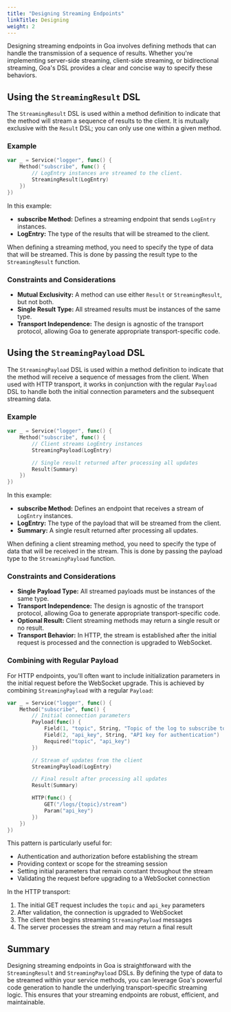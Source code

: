 ```yaml
---
title: "Designing Streaming Endpoints"
linkTitle: Designing
weight: 2
---
```


Designing streaming endpoints in Goa involves defining methods that can handle
the transmission of a sequence of results. Whether you're implementing
server-side streaming, client-side streaming, or bidirectional streaming, Goa's
DSL provides a clear and concise way to specify these behaviors.

## Using the `StreamingResult` DSL

The `StreamingResult` DSL is used within a method definition to indicate that
the method will stream a sequence of results to the client. It is mutually
exclusive with the `Result` DSL; you can only use one within a given method.

### Example

```go
var _ = Service("logger", func() {
    Method("subscribe", func() {
        // LogEntry instances are streamed to the client.
        StreamingResult(LogEntry)
    })
})
```

In this example:

- **subscribe Method:** Defines a streaming endpoint that sends `LogEntry` instances.
- **LogEntry:** The type of the results that will be streamed to the client.

When defining a streaming method, you need to specify the type of data that will
be streamed. This is done by passing the result type to the `StreamingResult`
function.

### Constraints and Considerations

- **Mutual Exclusivity:** A method can use either `Result` or `StreamingResult`, but not both.
- **Single Result Type:** All streamed results must be instances of the same type.
- **Transport Independence:** The design is agnostic of the transport protocol, allowing Goa to generate appropriate transport-specific code.

## Using the `StreamingPayload` DSL

The `StreamingPayload` DSL is used within a method definition to indicate that
the method will receive a sequence of messages from the client. When used with
HTTP transport, it works in conjunction with the regular `Payload` DSL to handle
both the initial connection parameters and the subsequent streaming data.

### Example

```go
var _ = Service("logger", func() {
    Method("subscribe", func() {
        // Client streams LogEntry instances
        StreamingPayload(LogEntry)

        // Single result returned after processing all updates
        Result(Summary)
    })
})
```

In this example:

- **subscribe Method:** Defines an endpoint that receives a stream of `LogEntry` instances.
- **LogEntry:** The type of the payload that will be streamed from the client.
- **Summary:** A single result returned after processing all updates.

When defining a client streaming method, you need to specify the type of data
that will be received in the stream. This is done by passing the payload type to
the `StreamingPayload` function.

### Constraints and Considerations

- **Single Payload Type:** All streamed payloads must be instances of the same type.
- **Transport Independence:** The design is agnostic of the transport protocol, allowing Goa to generate appropriate transport-specific code.
- **Optional Result:** Client streaming methods may return a single result or no result.
- **Transport Behavior:** In HTTP, the stream is established after the initial request is processed and the connection is upgraded to WebSocket.

### Combining with Regular Payload

For HTTP endpoints, you'll often want to include initialization parameters in the
initial request before the WebSocket upgrade. This is achieved by combining
`StreamingPayload` with a regular `Payload`:

```go
var _ = Service("logger", func() {
    Method("subscribe", func() {
        // Initial connection parameters
        Payload(func() {
            Field(1, "topic", String, "Topic of the log to subscribe to")
            Field(2, "api_key", String, "API key for authentication")
            Required("topic", "api_key")
        })

        // Stream of updates from the client
        StreamingPayload(LogEntry)

        // Final result after processing all updates
        Result(Summary)

        HTTP(func() {
            GET("/logs/{topic}/stream")
            Param("api_key")
        })
    })
})
```

This pattern is particularly useful for:
- Authentication and authorization before establishing the stream
- Providing context or scope for the streaming session
- Setting initial parameters that remain constant throughout the stream
- Validating the request before upgrading to a WebSocket connection

In the HTTP transport:
1. The initial GET request includes the `topic` and `api_key` parameters
2. After validation, the connection is upgraded to WebSocket
3. The client then begins streaming `StreamingPayload` messages
4. The server processes the stream and may return a final result

## Summary

Designing streaming endpoints in Goa is straightforward with the
`StreamingResult` and `StreamingPayload` DSLs. By defining the type of data
to be streamed within your service methods, you can leverage Goa's powerful code
generation to handle the underlying transport-specific streaming logic. This
ensures that your streaming endpoints are robust, efficient, and maintainable.
